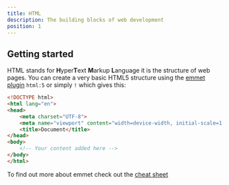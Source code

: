 ```yaml
---
title: HTML
description: The building blocks of web development
position: 1
---
```


## Getting started

HTML stands for **H**yper**T**ext **M**arkup **L**anguage it is the structure of web pages. You can create a very basic HTML5 structure using the [emmet plugin](https://www.emmet.io/) `html:5` or simply `!` which gives this:

```html
<!DOCTYPE html>
<html lang="en">
<head>
    <meta charset="UTF-8">
    <meta name="viewport" content="width=device-width, initial-scale=1.0">
    <title>Document</title>
</head>
<body>
    <!-- Your content added here -->
</body>
</html>
```

To find out more about emmet check out the [cheat sheet](https://docs.emmet.io/cheat-sheet/)
